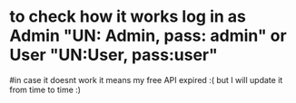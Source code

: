 # to check how it works log in as Admin "UN: Admin, pass: admin" or User "UN:User, pass:user"
#in case it doesnt work it means my free API expired :( but I will update it from time to time :)
